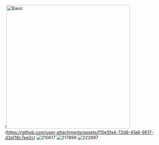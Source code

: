 !<img scr="https://github.com/BilyanaPanova/repo/blob/main/images/Basic.jpg" alt="Basic" width="400">(https://github.com/user-attachments/assets/f10e5fa4-72d9-41a6-9617-d3a118c7ee2c) 
![210617](https://github.com/user-attachments/assets/d5478652-6b7a-4fbd-8cf6-8ddbd5a268ae)
![217899](https://github.com/user-attachments/assets/c09b1d3c-3a01-4397-b650-3b8569ac963d)
![222897](https://github.com/user-attachments/assets/cb0d6760-dba4-425a-b00a-070e3af296c5)
